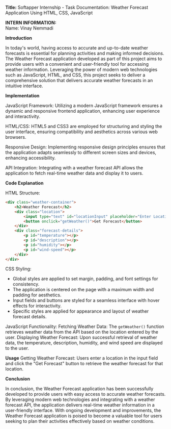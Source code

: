 **Title:**
Softapper Internship - Task Documentation: Weather Forecast Application Using HTML, CSS, JavaScript

**INTERN INFORMATION:**  
Name: Vinay Nemmadi 

**Introduction**

In today's world, having access to accurate and up-to-date weather forecasts is essential for planning activities and making informed decisions. The Weather Forecast application developed as part of this project aims to provide users with a convenient and user-friendly tool for accessing weather information. Leveraging the power of modern web technologies such as JavaScript, HTML, and CSS, this project seeks to deliver a comprehensive solution that delivers accurate weather forecasts in an intuitive interface.

**Implementation**

JavaScript Framework: 
Utilizing a modern JavaScript framework ensures a dynamic and responsive frontend application, enhancing user experience and interactivity.

HTML/CSS: 
HTML5 and CSS3 are employed for structuring and styling the user interface, ensuring compatibility and aesthetics across various web browsers.

Responsive Design: 
Implementing responsive design principles ensures that the application adapts seamlessly to different screen sizes and devices, enhancing accessibility.

API Integration: 
Integrating with a weather forecast API allows the application to fetch real-time weather data and display it to users.

**Code Explanation**

HTML Structure:
```html
<div class="weather-container">
    <h2>Weather Forecast</h2>
    <div class="location">
        <input type="text" id="locationInput" placeholder="Enter Location">
        <button onclick="getWeather()">Get Forecast</button>
    </div>
    <div class="forecast-details">
        <p id="temperature"></p>
        <p id="description"></p>
        <p id="humidity"></p>
        <p id="wind-speed"></p>
    </div>
</div>
```

CSS Styling:
- Global styles are applied to set margin, padding, and font settings for consistency.
- The application is centered on the page with a maximum width and padding for aesthetics.
- Input fields and buttons are styled for a seamless interface with hover effects for interactivity.
- Specific styles are applied for appearance and layout of weather forecast details.

JavaScript Functionality:
Fetching Weather Data: The `getWeather()` function retrieves weather data from the API based on the location entered by the user.
Displaying Weather Forecast: Upon successful retrieval of weather data, the temperature, description, humidity, and wind speed are displayed to the user.

**Usage**
Getting Weather Forecast: Users enter a location in the input field and click the "Get Forecast" button to retrieve the weather forecast for that location.

**Conclusion**

In conclusion, the Weather Forecast application has been successfully developed to provide users with easy access to accurate weather forecasts. By leveraging modern web technologies and integrating with a weather forecast API, the application delivers real-time weather information in a user-friendly interface. With ongoing development and improvements, the Weather Forecast application is poised to become a valuable tool for users seeking to plan their activities effectively based on weather conditions.
